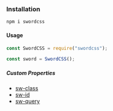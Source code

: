 ### Installation
`npm i swordcss`

#### Usage
```javascript
const SwordCSS = require("swordcss");

const sword = SwordCSS();
```

##### Custom Properties
- [sw-class](/features/sw-class.md)
- [sw-id](/features/sw-id.md)
- [sw-query](/features/sw-query.md)